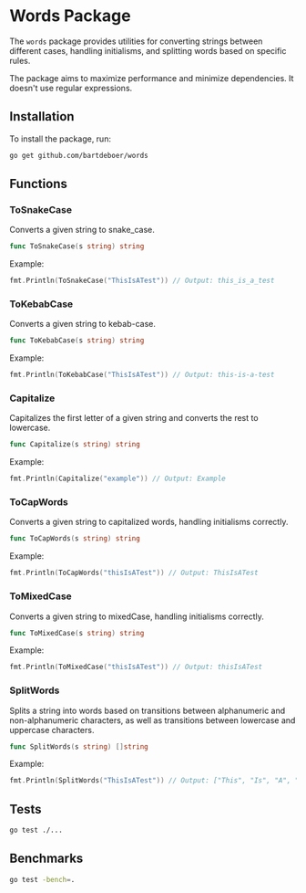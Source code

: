 
# Words Package

The `words` package provides utilities for converting strings between different
cases, handling initialisms, and splitting words based on specific rules.

The package aims to maximize performance and minimize dependencies. It doesn't use regular expressions.

## Installation

To install the package, run:

```sh
go get github.com/bartdeboer/words
```

## Functions

### ToSnakeCase

Converts a given string to snake_case.

```go
func ToSnakeCase(s string) string
```

Example:

```go
fmt.Println(ToSnakeCase("ThisIsATest")) // Output: this_is_a_test
```

### ToKebabCase

Converts a given string to kebab-case.

```go
func ToKebabCase(s string) string
```

Example:

```go
fmt.Println(ToKebabCase("ThisIsATest")) // Output: this-is-a-test
```

### Capitalize

Capitalizes the first letter of a given string and converts the rest to lowercase.

```go
func Capitalize(s string) string
```

Example:

```go
fmt.Println(Capitalize("example")) // Output: Example
```

### ToCapWords

Converts a given string to capitalized words, handling initialisms correctly.

```go
func ToCapWords(s string) string
```

Example:

```go
fmt.Println(ToCapWords("thisIsATest")) // Output: ThisIsATest
```

### ToMixedCase

Converts a given string to mixedCase, handling initialisms correctly.

```go
func ToMixedCase(s string) string
```

Example:

```go
fmt.Println(ToMixedCase("thisIsATest")) // Output: thisIsATest
```

### SplitWords

Splits a string into words based on transitions between alphanumeric and non-alphanumeric characters, as well as transitions between lowercase and uppercase characters.

```go
func SplitWords(s string) []string
```

Example:

```go
fmt.Println(SplitWords("ThisIsATest")) // Output: ["This", "Is", "A", "Test"]
```

## Tests

```sh
go test ./...
```

## Benchmarks

```sh
go test -bench=.
```
